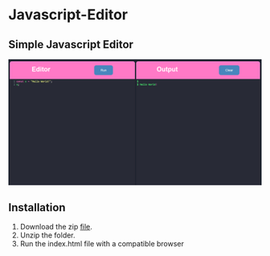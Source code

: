 # Javascript-Editor
## Simple Javascript Editor 
![alt text](https://github.com/divu050704/Javascript-Editor/blob/main/Screenshot/Screenshot%202022-05-18%20132222.png)
## Installation
1. Download the zip [file](https://github.com/divu050704/Javascript-Editor/archive/refs/heads/main.zip).
2. Unzip the folder.
3. Run the index.html file with a compatible browser
